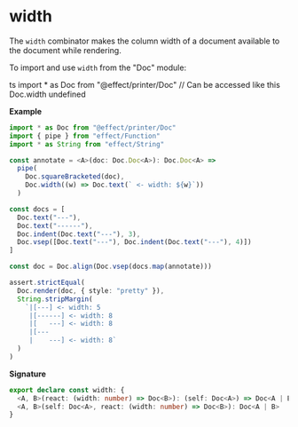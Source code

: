 # width

The `width` combinator makes the column width of a document available to the
document while rendering.

To import and use `width` from the "Doc" module:

ts
import \* as Doc from "@effect/printer/Doc"
// Can be accessed like this
Doc.width
undefined

**Example**

```ts
import * as Doc from "@effect/printer/Doc"
import { pipe } from "effect/Function"
import * as String from "effect/String"

const annotate = <A>(doc: Doc.Doc<A>): Doc.Doc<A> =>
  pipe(
    Doc.squareBracketed(doc),
    Doc.width((w) => Doc.text(` <- width: ${w}`))
  )

const docs = [
  Doc.text("---"),
  Doc.text("------"),
  Doc.indent(Doc.text("---"), 3),
  Doc.vsep([Doc.text("---"), Doc.indent(Doc.text("---"), 4)])
]

const doc = Doc.align(Doc.vsep(docs.map(annotate)))

assert.strictEqual(
  Doc.render(doc, { style: "pretty" }),
  String.stripMargin(
    `|[---] <- width: 5
     |[------] <- width: 8
     |[   ---] <- width: 8
     |[---
     |    ---] <- width: 8`
  )
)
```

**Signature**

```ts
export declare const width: {
  <A, B>(react: (width: number) => Doc<B>): (self: Doc<A>) => Doc<A | B>
  <A, B>(self: Doc<A>, react: (width: number) => Doc<B>): Doc<A | B>
}
```
